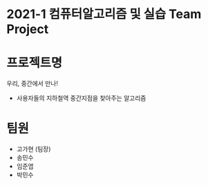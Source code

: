 # 2021-1 컴퓨터알고리즘 및 실습 Team Project

# 프로젝트명
우리, 중간에서 만나!
- 사용자들의 지하철역 중간지점을 찾아주는 알고리즘 

# 팀원
- 고가현 (팀장)
- 송민수
- 임준엽
- 박민수
